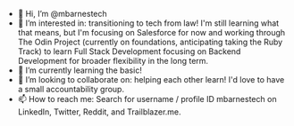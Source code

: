 - 👋 Hi, I’m @mbarnestech
- 👀 I’m interested in: transitioning to tech from law! I'm still learning what that means, but I'm focusing on Salesforce for now and working through The Odin Project (currently on foundations, anticipating taking the Ruby Track) to learn Full Stack Development focusing on Backend Development for broader flexibility in the long term.
- 🌱 I’m currently learning the basic!
- 💞️ I’m looking to collaborate on: helping each other learn! I'd love to have a small accountability group.
- 📫 How to reach me: Search for username / profile ID mbarnestech on LinkedIn, Twitter, Reddit, and Trailblazer.me.

<!---
mbarnestech/mbarnestech is a ✨ special ✨ repository because its `README.md` (this file) appears on your GitHub profile.
You can click the Preview link to take a look at your changes.
--->
